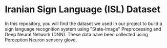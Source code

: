 # Iranian Sign Language (ISL) Dataset
In this repository, you will find the dataset we used in our project to build a sign language recognition system using "State-Image" Preprocessing and Deep Neural Network (DNN). These data have been collected using Perception Neuron sensory glove.
